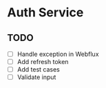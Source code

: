 # Auth Service

## TODO

- [ ] Handle exception in Webflux
- [ ] Add refresh token
- [ ] Add test cases
- [ ] Validate input
